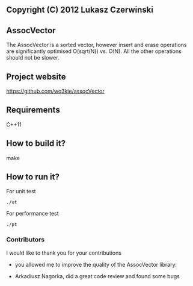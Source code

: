 ## Copyright (C) 2012 Lukasz Czerwinski

## AssocVector
The AssocVector is a sorted vector, however insert and erase operations are significantly optimised O(sqrt(N)) vs. O(N). All the other operations should not be slower.

## Project website
https://github.com/wo3kie/assocVector  
  
## Requirements
C++11

## How to build it?
make
  
## How to run it?
For unit test
```
./ut
```

For performance test
```
./pt
```
  
### Contributors
I would like to thank you for your contributions
- you allowed me to improve the quality of the AssocVector library:

* Arkadiusz Nagorka, did a great code review and found some bugs  
